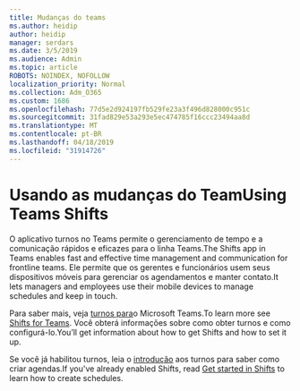 ```yaml
---
title: Mudanças do teams
ms.author: heidip
author: heidip
manager: serdars
ms.date: 3/5/2019
ms.audience: Admin
ms.topic: article
ROBOTS: NOINDEX, NOFOLLOW
localization_priority: Normal
ms.collection: Adm_O365
ms.custom: 1686
ms.openlocfilehash: 77d5e2d924197fb529fe23a3f496d828000c951c
ms.sourcegitcommit: 31fad829e53a293e5ec474785f16ccc23494aa8d
ms.translationtype: MT
ms.contentlocale: pt-BR
ms.lasthandoff: 04/18/2019
ms.locfileid: "31914726"
---
```

# <a name="using-teams-shifts"></a><span data-ttu-id="13249-102">Usando as mudanças do Team</span><span class="sxs-lookup"><span data-stu-id="13249-102">Using Teams Shifts</span></span>

<span data-ttu-id="13249-103">O aplicativo turnos no Teams permite o gerenciamento de tempo e a comunicação rápidos e eficazes para o linha Teams.</span><span class="sxs-lookup"><span data-stu-id="13249-103">The Shifts app in Teams enables fast and effective time management and communication for frontline teams.</span></span> <span data-ttu-id="13249-104">Ele permite que os gerentes e funcionários usem seus dispositivos móveis para gerenciar os agendamentos e manter contato.</span><span class="sxs-lookup"><span data-stu-id="13249-104">It lets managers and employees use their mobile devices to manage schedules and keep in touch.</span></span>

<span data-ttu-id="13249-105">Para saber mais, veja [turnos para](https://docs.microsoft.com/en-us/microsoftteams/expand-teams-across-your-org/shifts-for-teams-landing-page)o Microsoft Teams.</span><span class="sxs-lookup"><span data-stu-id="13249-105">To learn more see [Shifts for Teams](https://docs.microsoft.com/en-us/microsoftteams/expand-teams-across-your-org/shifts-for-teams-landing-page).</span></span> <span data-ttu-id="13249-106">Você obterá informações sobre como obter turnos e como configurá-lo.</span><span class="sxs-lookup"><span data-stu-id="13249-106">You’ll get information about how to get Shifts and how to set it up.</span></span>

<span data-ttu-id="13249-107">Se você já habilitou turnos, leia o [introdução](https://support.office.com/en-us/article/get-started-in-shifts-5f3e30d8-1821-4904-be26-c3cd25a497d6) aos turnos para saber como criar agendas.</span><span class="sxs-lookup"><span data-stu-id="13249-107">If you've already enabled Shifts, read [Get started in Shifts](https://support.office.com/en-us/article/get-started-in-shifts-5f3e30d8-1821-4904-be26-c3cd25a497d6) to learn how to create schedules.</span></span>

